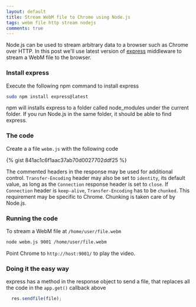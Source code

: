 ```yaml
---
layout: default
title: Stream WebM file to Chrome using Node.js
tags: webm file http stream nodejs
comments: true
---
```


Node.js can be used to stream arbitrary data to a browser such as Chrome over HTTP. In this post we'll use latest version of [express](http://expressjs.com/index.html) middleware to stream a WebM file to the browser.

### Install express

Execute the following npm command to install express

```bash
sudo npm install express@latest
```

npm will installs express to a folder called node_modules under the current folder. If you run Node.js in the same folder, it should be able to find express.

### The code

Create a a file `webm.js` with the following code

{% gist 841ac1c6f1aac37ab70d0027702ddf25 %}

The commented headers in the response may be used for additional control. `Transfer-Encoding` header may also be set to `identity`, its default value, as long as the `Connection` response header is set to `close`. If `Connection` header is `keep-alive`, `Transfer-Encoding` has to be `chunked`. This requirement may be specific to Chrome. Chunking is taken care of by Node.js.

### Running the code

To stream a WebM file at `/home/user/file.webm`

```bash
node webm.js 9001 /home/user/file.webm
```

Point Chrome to `http://host:9001/` to play the video.

### Doing it the easy way

express has a method in the response object to send a file, that replaces all the code in the `app.get()` callback above

```javascript
  res.sendfile(file);
```

